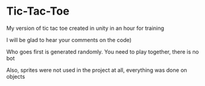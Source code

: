 # Tic-Tac-Toe
My version of tic tac toe created in unity in an hour for training

I will be glad to hear your comments on the code)

Who goes first is generated randomly. You need to play together, there is no bot

Also, sprites were not used in the project at all, everything was done on objects
